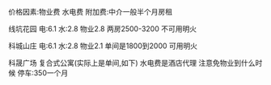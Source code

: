 价格因素:物业费 水电费 附加费:中介一般半个月房租 

线坑花园
电:6.1 水:2.8 物业2.8 两房2500-3200  不可用明火


科城山庄
电:6.1 水:2.8 物业2.1  单间是1800到2000  可用明火

科晟广场 复合式公寓(实际上是单间,如下) 水电费是酒店代理 注意免物业到什么时候 停车:350一个月
